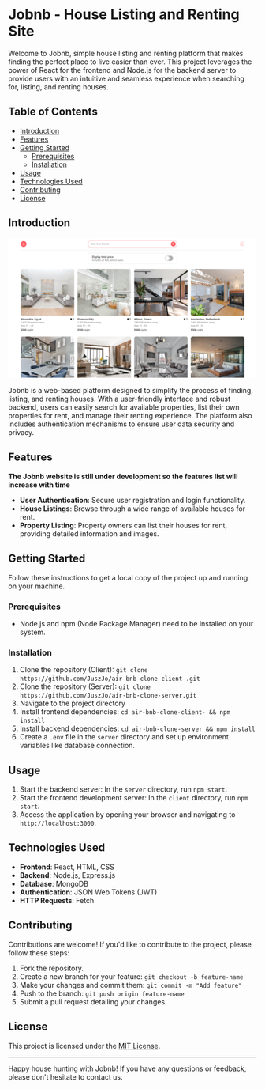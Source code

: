 # Jobnb - House Listing and Renting Site

Welcome to Jobnb, simple house listing and renting platform that makes finding the perfect place to live easier than ever. This project leverages the power of React for the frontend and Node.js for the backend server to provide users with an intuitive and seamless experience when searching for, listing, and renting houses.

## Table of Contents

- [Introduction](#introduction)
- [Features](#features)
- [Getting Started](#getting-started)
  - [Prerequisites](#prerequisites)
  - [Installation](#installation)
- [Usage](#usage)
- [Technologies Used](#technologies-used)
- [Contributing](#contributing)
- [License](#license)

## Introduction

![Jobnb](./docs/jobnb.png)

Jobnb is a web-based platform designed to simplify the process of finding, listing, and renting houses. With a user-friendly interface and robust backend, users can easily search for available properties, list their own properties for rent, and manage their renting experience. The platform also includes authentication mechanisms to ensure user data security and privacy.

## Features
**The Jobnb website is still under development so the features list will increase with time**

- **User Authentication**: Secure user registration and login functionality.
- **House Listings**: Browse through a wide range of available houses for rent.
- **Property Listing**: Property owners can list their houses for rent, providing detailed information and images.
<!-- - **Search Filters**: Users can refine their search results using various filters like location, price range, and property type. -->
<!-- - **User Profiles**: Users can manage their profiles and keep track of their listed properties and renting history. -->
<!-- - **Booking and Renting**: Seamless booking process for renting a property, with communication between property owners and renters. -->
<!-- - **User Reviews and Ratings**: Leave reviews and ratings for properties based on the renting experience. -->

## Getting Started

Follow these instructions to get a local copy of the project up and running on your machine.

### Prerequisites

- Node.js and npm (Node Package Manager) need to be installed on your system.

### Installation

1. Clone the repository (Client): `git clone https://github.com/JuszJo/air-bnb-clone-client-.git`
2. Clone the repository (Server): `git clone https://github.com/JuszJo/air-bnb-clone-server.git`
3. Navigate to the project directory
4. Install frontend dependencies: `cd air-bnb-clone-client- && npm install`
5. Install backend dependencies: `cd air-bnb-clone-server && npm install`
6. Create a `.env` file in the `server` directory and set up environment variables like database connection.

## Usage

1. Start the backend server: In the `server` directory, run `npm start`.
2. Start the frontend development server: In the `client` directory, run `npm start`.
3. Access the application by opening your browser and navigating to `http://localhost:3000`.

## Technologies Used

- **Frontend**: React, HTML, CSS
- **Backend**: Node.js, Express.js
- **Database**: MongoDB
- **Authentication**: JSON Web Tokens (JWT)
- **HTTP Requests**: Fetch

## Contributing

Contributions are welcome! If you'd like to contribute to the project, please follow these steps:
1. Fork the repository.
2. Create a new branch for your feature: `git checkout -b feature-name`
3. Make your changes and commit them: `git commit -m "Add feature"`
4. Push to the branch: `git push origin feature-name`
5. Submit a pull request detailing your changes.

## License

This project is licensed under the [MIT License](LICENSE).

---

Happy house hunting with Jobnb! If you have any questions or feedback, please don't hesitate to contact us.